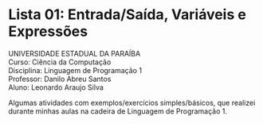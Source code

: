 # Lista 01: Entrada/Saída, Variáveis e Expressões

UNIVERSIDADE ESTADUAL DA PARAÍBA<br>
Curso: Ciência da Computação<br>
Disciplina: Linguagem de Programação 1<br>
Professor: Danilo Abreu Santos<br>
Aluno: Leonardo Araujo Silva<br>

Algumas atividades com exemplos/exercícios simples/básicos, que realizei durante minhas aulas na cadeira de Linguagem de Programação 1.
